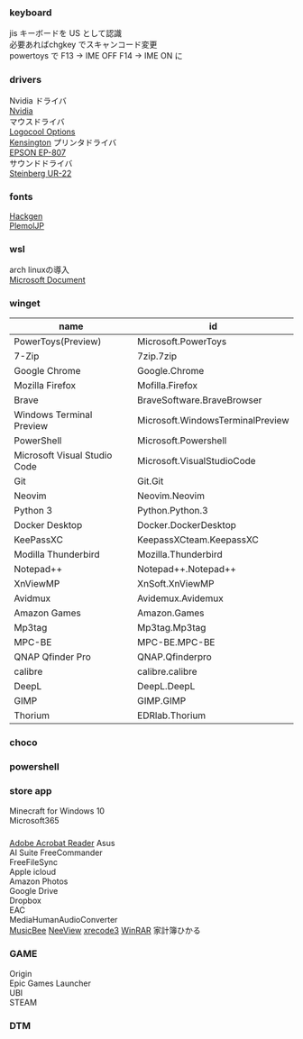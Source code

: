 ### keyboard

jis キーボードを US として認識  
必要あればchgkey でスキャンコード変更  
powertoys で F13 -> IME OFF F14 -> IME ON に

### drivers

Nvidia ドライバ  
[Nvidia](https://www.nvidia.co.jp/Download/index.aspx?lang=jp)  
マウスドライバ  
[Logocool Options](https://www.logicool.co.jp/ja-jp/product/options)  
[Kensington](https://customer.kensington.com/ja/jp/s/k72194jp/pro_fit___ergo_tb450________#sw)
プリンタドライバ  
[EPSON EP-807](https://www.epson.jp/support/portal/download/ep-807aw.htm)  
サウンドドライバ  
[Steinberg UR-22](https://japan.steinberg.net/jp/support/downloads/ur22.html)

### fonts

[Hackgen](https://github.com/yuru7/HackGen)  
[PlemolJP](https://github.com/yuru7/PlemolJP)

### wsl

arch linuxの導入  
[Microsoft Document](https://docs.microsoft.com/ja-jp/windows/wsl/)

### winget

| name                         | id                               |
| ---------------------------- | -------------------------------- |
| PowerToys(Preview)           | Microsoft.PowerToys              |
| 7-Zip                        | 7zip.7zip                        |
| Google Chrome                | Google.Chrome                    |
| Mozilla Firefox              | Mofilla.Firefox                  |
| Brave                        | BraveSoftware.BraveBrowser       |
| Windows Terminal Preview     | Microsoft.WindowsTerminalPreview |
| PowerShell                   | Microsoft.Powershell             |
| Microsoft Visual Studio Code | Microsoft.VisualStudioCode       |
| Git                          | Git.Git                          |
| Neovim                       | Neovim.Neovim                    |
| Python 3                     | Python.Python.3                  |
| Docker Desktop               | Docker.DockerDesktop             |
| KeePassXC                    | KeepassXCteam.KeepassXC          |
| Modilla Thunderbird          | Mozilla.Thunderbird              |
| Notepad++                    | Notepad++.Notepad++              |
| XnViewMP                     | XnSoft.XnViewMP                  |
| Avidmux                      | Avidemux.Avidemux                |
| Amazon Games                 | Amazon.Games                     |
| Mp3tag                       | Mp3tag.Mp3tag                    |
|MPC-BE                        |MPC-BE.MPC-BE                     |
| QNAP Qfinder Pro             | QNAP.Qfinderpro                  |
| calibre                      | calibre.calibre                  |
| DeepL                        | DeepL.DeepL                      | 
| GIMP                         | GIMP.GIMP                        |
| Thorium                      | EDRlab.Thorium                   |

### choco

### powershell

### store app

Minecraft for Windows 10  
Microsoft365

###

[Adobe Acrobat Reader](https://get.adobe.com/jp/reader)
Asus  
AI Suite
FreeCommander  
FreeFileSync  
Apple icloud  
Amazon Photos  
Google Drive  
Dropbox  
EAC  
MediaHumanAudioConverter  
[MusicBee](https://getmusicbee.com/)
[NeeView](https://github.com/neelabo/NeeView)
[xrecode3](https://xrecode.com)
[WinRAR](https://www.winrarjapan.com/)
家計簿ひかる

### GAME

Origin  
Epic Games Launcher  
UBI  
STEAM

### DTM

